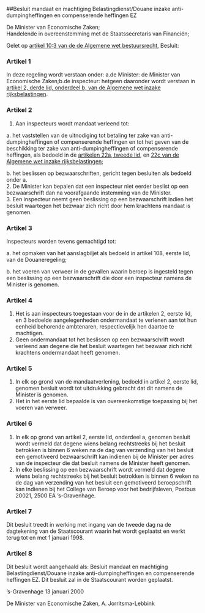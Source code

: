 <meta http-equiv='Content-Type' content='text/html; charset=utf-8' />

##Besluit mandaat en machtiging Belastingdienst/Douane inzake anti-dumpingheffingen en compenserende heffingen EZ

De Minister van Economische Zaken;  
Handelende in overeenstemming met de Staatssecretaris van Financiën;

Gelet op [artikel 10:3 van de de Algemene wet bestuursrecht](../../../../../../../../../wet/algemene/wet/bestuursrecht/BWBR0005537/README.md),
Besluit:     

### Artikel  1  

In deze regeling wordt verstaan onder: a.de Minister: de Minister van Economische Zaken;b.de inspecteur: hetgeen daaronder wordt verstaan in [artikel 2, derde lid, onderdeel b, van de Algemene wet inzake rijksbelastingen](../../../../../../../../../wet/algemene/wet/inzake/rijksbelastingen/BWBR0002320/README.md).  

### Artikel  2  

1.  Aan inspecteurs wordt mandaat verleend tot: 

a.  het vaststellen van de uitnodiging tot betaling ter zake van anti-dumpingheffingen of compenserende heffingen en tot het geven van de beschikking ter zake van anti-dumpingheffingen of compenserende heffingen, als bedoeld in de [artikelen 22a, tweede lid](../../../../../../../../../wet/algemene/wet/inzake/rijksbelastingen/BWBR0002320/README.md), en [22c van de Algemene wet inzake rijksbelastingen](../../../../../../../../../wet/algemene/wet/inzake/rijksbelastingen/BWBR0002320/README.md); 

b.  het beslissen op bezwaarschriften, gericht tegen besluiten als bedoeld onder a.    
2.  De Minister kan bepalen dat een inspecteur niet eerder beslist op een bezwaarschrift dan na voorafgaande instemming van de Minister.   
3.  Een inspecteur neemt geen beslissing op een bezwaarschrift indien het besluit waartegen het bezwaar zich richt door hem krachtens mandaat is genomen.   

### Artikel  3  

Inspecteurs worden tevens gemachtigd tot: 

a.  het opmaken van het aanslagbiljet als bedoeld in artikel 108, eerste lid, van de Douaneregeling; 

b.  het voeren van verweer in de gevallen waarin beroep is ingesteld tegen een beslissing op een bezwaarschrift die door een inspecteur namens de Minister is genomen.   

### Artikel  4  

1.  Het is aan inspecteurs toegestaan voor de in de artikelen 2, eerste lid, en 3 bedoelde aangelegenheden ondermandaat te verlenen aan tot hun eenheid behorende ambtenaren, respectievelijk hen daartoe te machtigen.   
2.  Geen ondermandaat tot het beslissen op een bezwaarschrift wordt verleend aan degene die het besluit waartegen het bezwaar zich richt krachtens ondermandaat heeft genomen.   

### Artikel  5  

1.  In elk op grond van de mandaatverlening, bedoeld in artikel 2, eerste lid, genomen besluit wordt tot uitdrukking gebracht dat dit namens de Minister is genomen.   
2.  Het in het eerste lid bepaalde is van overeenkomstige toepassing bij het voeren van verweer.   

### Artikel  6  

1.  In elk op grond van artikel 2, eerste lid, onderdeel a, genomen besluit wordt vermeld dat degene wiens belang rechtstreeks bij het besluit betrokken is binnen 6 weken na de dag van verzending van het besluit een gemotiveerd bezwaarschrift kan indienen bij de Minister per adres van de inspecteur die dat besluit namens de Minister heeft genomen.   
2.  In elke beslissing op een bezwaarschrift wordt vermeld dat degene wiens belang rechtstreeks bij het besluit betrokken is binnen 6 weken na de dag van verzending van het besluit een gemotiveerd beroepschrift kan indienen bij het College van Beroep voor het bedrijfsleven, Postbus 20021, 2500 EA ’s-Gravenhage.   

### Artikel  7  

Dit besluit treedt in werking met ingang van de tweede dag na de dagtekening van de Staatscourant waarin het wordt geplaatst en werkt terug tot en met 1 januari 1998.  

### Artikel  8  

Dit besluit wordt aangehaald als: Besluit mandaat en machtiging Belastingdienst/Douane inzake anti-dumpingheffingen en compenserende heffingen EZ. 
Dit besluit zal in de Staatscourant worden geplaatst.   

’s-Gravenhage 
13 januari 2000    

De 
Minister van Economische Zaken, 
A. Jorritsma-Lebbink      
